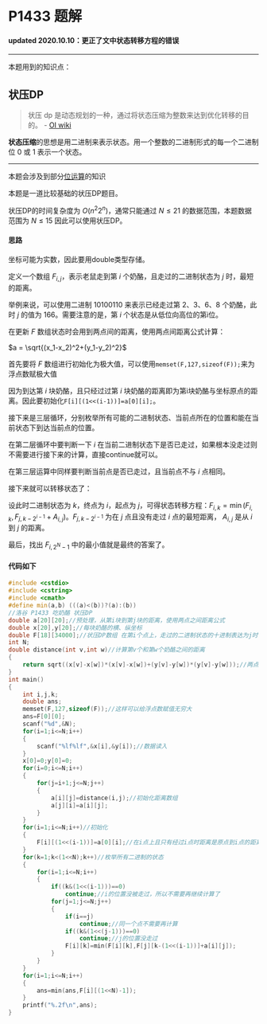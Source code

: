 # P1433 题解

#### updated 2020.10.10：更正了文中状态转移方程的错误


------------


本题用到的知识点：

## 状压DP

> 状压 dp 是动态规划的一种，通过将状态压缩为整数来达到优化转移的目的。 - [OI wiki](https://oi-wiki.org//dp/state/)


**状态压缩**的思想是用二进制来表示状态。用一个整数的二进制形式的每一个二进制位 $0$ 或 $1$ 表示一个状态。


------------

本题会涉及到部分[位运算](https://oi-wiki.org//math/bit/)的知识

本题是一道比较基础的状压DP题目。

状压DP的时间复杂度为 $O(n^2 2^n)$，通常只能通过 $N \leq 21$ 的数据范围，本题数据范围为 $N \leq 15$ 因此可以使用状压DP。

#### 思路

坐标可能为实数，因此要用double类型存储。

定义一个数组 $F_{i,j}$，表示老鼠走到第 $i$ 个奶酪，且走过的二进制状态为 $j$ 时，最短的距离。

举例来说，可以使用二进制 $10100110$ 来表示已经走过第 $2$、$3$、$6$、$8$ 个奶酪，此时 $j$ 的值为 $166$。需要注意的是，第 $i$ 个状态是从低位向高位的第i位。

在更新 $F$ 数组状态时会用到两点间的距离，使用两点间距离公式计算：

$a = \sqrt{(x_1-x_2)^2+(y_1-y_2)^2}$

首先要将 $F$ 数组进行初始化为极大值，可以使用```memset(F,127,sizeof(F));```来为浮点数赋极大值

因为到达第 $i$ 块奶酪，且只经过过第 $i$ 块奶酪的距离即为第i块奶酪与坐标原点的距离。因此要初始化```F[i][(1<<(i-1))]=a[0][i];```。

接下来是三层循环，分别枚举所有可能的二进制状态、当前点所在的位置和能在当前状态下到达当前点的位置。

在第二层循环中要判断一下 $i$ 在当前二进制状态下是否已走过，如果根本没走过则不需要进行接下来的计算，直接continue就可以。

在第三层运算中同样要判断当前点是否已走过，且当前点不与 $i$ 点相同。

接下来就可以转移状态了：

设此时二进制状态为 $k$，终点为 $i$，起点为 $j$，可得状态转移方程：$F_{i,k}=\min(F_{i,k},F_{j,k-{2^{i-1}}} +A_{i,j})$。$F_{j,k-{2^{i-1}}}$ 为在 $j$ 点且没有走过 $i$ 点的最短距离， $A_{i,j}$ 是从 $i$ 到 $j$ 的距离。

最后，找出 $F_{i,2^N-1}$ 中的最小值就是最终的答案了。

#### 代码如下
```cpp
#include <cstdio>
#include <cstring> 
#include <cmath> 
#define min(a,b) (((a)<(b))?(a):(b)) 
//洛谷 P1433 吃奶酪 状压DP
double a[20][20];//预处理，从第i块到第j块的距离，使用两点之间距离公式 
double x[20],y[20];//每块奶酪的横、纵坐标
double F[18][34000];//状压DP数组 在第i个点上，走过的二进制状态的十进制表达为j时，最短的距离 
int N; 
double distance(int v,int w)//计算第v个和第w个奶酪之间的距离 
{
	return sqrt((x[v]-x[w])*(x[v]-x[w])+(y[v]-y[w])*(y[v]-y[w]));//两点间距离公式 
}
int main()
{
	int i,j,k;
	double ans;
	memset(F,127,sizeof(F));//这样可以给浮点数赋值无穷大 
	ans=F[0][0];
	scanf("%d",&N);
	for(i=1;i<=N;i++)
	{
		scanf("%lf%lf",&x[i],&y[i]);//数据读入 
	}
	x[0]=0;y[0]=0;
	for(i=0;i<=N;i++)
	{
		for(j=i+1;j<=N;j++)
		{
			a[i][j]=distance(i,j);//初始化距离数组 
			a[j][i]=a[i][j];
		}
	} 
	for(i=1;i<=N;i++)//初始化 
	{
		F[i][(1<<(i-1))]=a[0][i];//在i点上且只有经过i点时距离是原点到i点的距离 
	}
	for(k=1;k<(1<<N);k++)//枚举所有二进制的状态 
	{
		for(i=1;i<=N;i++)
		{
			if((k&(1<<(i-1)))==0)
				continue;//i的位置没被走过，所以不需要再继续计算了 
			for(j=1;j<=N;j++)
			{
				if(i==j)
					continue;//同一个点不需要再计算 
				if((k&(1<<(j-1)))==0)
					continue;//j的位置没走过  
				F[i][k]=min(F[i][k],F[j][k-(1<<(i-1))]+a[i][j]);
			} 
		} 
	} 
	for(i=1;i<=N;i++)
	{
		ans=min(ans,F[i][(1<<N)-1]);
	}
	printf("%.2f\n",ans);
}
```
